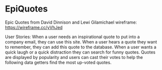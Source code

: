 # EpiQuotes
Epic Quotes from David Dinnison and Lewi Gilamichael
wireframe: https://wireframe.cc/yVhJed

User Stories: 
When a user needs an inspirational quote to put into a company email, they can use this site. 
When a user hears a quote they want to remember, they can add this quote to the database.
When a user wants a quick laugh or a quick distraction they can search for funny quotes.
Quotes are displayed by popularity and users can cast their votes to help the following data getters find the most up-voted quotes. 
